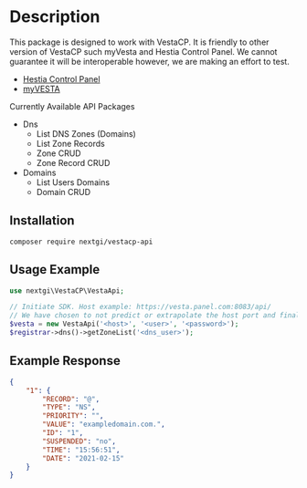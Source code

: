 # Description
This package is designed to work with VestaCP. It is friendly to other version of VestaCP such myVesta and Hestia Control Panel. We cannot guarantee it will be interoperable however, we are making an effort to test.
 * [Hestia Control Panel](https://www.hestiacp.com/)
 * [myVESTA](https://www.myvestacp.com/)
 
Currently Available API Packages 
* Dns
   * List DNS Zones (Domains)
   * List Zone Records
   * Zone CRUD
   * Zone Record CRUD
* Domains
   * List Users Domains
   * Domain CRUD

## Installation
```console
composer require nextgi/vestacp-api
```

## Usage Example
```php
use nextgi\VestaCP\VestaApi;

// Initiate SDK. Host example: https://vesta.panel.com:8083/api/
// We have chosen to not predict or extrapolate the host port and final endpoint to prevent too much guess work.
$vesta = new VestaApi('<host>', '<user>', '<password>');
$registrar->dns()->getZoneList('<dns_user>');
```

## Example Response
```json
{
    "1": {
        "RECORD": "@",
        "TYPE": "NS",
        "PRIORITY": "",
        "VALUE": "exampledomain.com.",
        "ID": "1",
        "SUSPENDED": "no",
        "TIME": "15:56:51",
        "DATE": "2021-02-15"
    }
}
```
